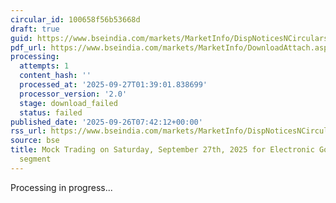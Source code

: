 ```yaml
---
circular_id: 100658f56b53668d
draft: true
guid: https://www.bseindia.com/markets/MarketInfo/DispNoticesNCirculars.aspx?Noticeid={07F522C8-42FA-40DC-8E77-3ECC2A2B5124}&noticeno=20250926-8&dt=09/26/2025&icount=8&totcount=76&flag=0
pdf_url: https://www.bseindia.com/markets/MarketInfo/DownloadAttach.aspx?id=20250926-8&attachedId=
processing:
  attempts: 1
  content_hash: ''
  processed_at: '2025-09-27T01:39:01.838699'
  processor_version: '2.0'
  stage: download_failed
  status: failed
published_date: '2025-09-26T07:42:12+00:00'
rss_url: https://www.bseindia.com/markets/MarketInfo/DispNoticesNCirculars.aspx?Noticeid={07F522C8-42FA-40DC-8E77-3ECC2A2B5124}&noticeno=20250926-8&dt=09/26/2025&icount=8&totcount=76&flag=0
source: bse
title: Mock Trading on Saturday, September 27th, 2025 for Electronic Gold Receipts
  segment
---
```


Processing in progress...